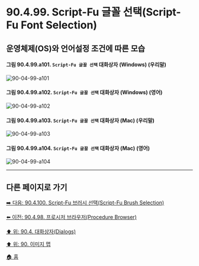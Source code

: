 # 90.4.99. Script-Fu 글꼴 선택(Script-Fu Font Selection)
## 운영체제(OS)와 언어설정 조건에 따른 모습

<a id="90-04-99-a101"></a>

#### 그림 90.4.99.a101. `Script-Fu 글꼴 선택` 대화상자 (Windows) (우리말)
![90-04-99-a101](https://github.com/wonder13662/gimp/assets/15767104/40ba7365-7938-4b32-8a8e-361ce0131234)

<a id="90-04-99-a102"></a>

#### 그림 90.4.99.a102. `Script-Fu 글꼴 선택` 대화상자 (Windows) (영어)
![90-04-99-a102](https://github.com/wonder13662/gimp/assets/15767104/c17d7516-247a-4013-a66c-a5b221d57727)

<a id="90-04-99-a103"></a>

#### 그림 90.4.99.a103. `Script-Fu 글꼴 선택` 대화상자 (Mac) (우리말)
![90-04-99-a103](https://github.com/wonder13662/gimp/assets/15767104/147afa22-da9c-4cf3-a255-1ef24f7c0af9)

<a id="90-04-99-a104"></a>

#### 그림 90.4.99.a104. `Script-Fu 글꼴 선택` 대화상자 (Mac) (영어)
![90-04-99-a104](https://github.com/wonder13662/gimp/assets/15767104/3a4c4760-5926-4833-ab25-d72a958bfb52)

***

## 다른 페이지로 가기

[➡️ 다음: 90.4.100. Script-Fu 브러시 선택(Script-Fu Brush Selection)](./90-04-100-script_fu_brush_selection.md)

[⬅️ 이전: 90.4.98. 프로시저 브라우저(Procedure Browser)](./90-04-98-procedure_browser.md)

[⬆️ 위: 90.4. 대화상자(Dialogs)](./90-04-00-dialogs.md)

[⬆️ 위: 90. 이미지 맵](./90-00-image-map.md)

[🏠 홈](./00-home.md)
